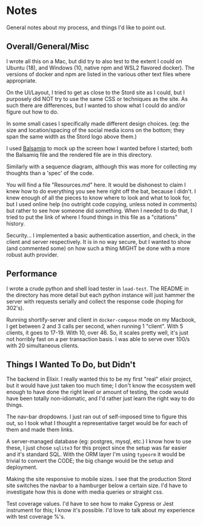 # Notes

General notes about my process, and things I'd like to point out.

## Overall/General/Misc

I wrote all this on a Mac, but did try to also test to the extent I could on Ubuntu (18),
and Windows (10, native npm and WSL2 flavored docker).  The versions of docker and npm are
listed in the various other text files where appropriate.

On the UI/Layout, I tried to get as close to the Stord site as I could, but I purposely
did NOT try to use the same CSS or techniques as the site.  As such there are differences,
but I wanted to show what I could do and/or figure out how to do.

In some small cases I specifically made different design choices. (eg: the size and
location/spacing of the social media icons on the bottom; they span the same width as the
Stord logo above them.)

I used [Balsamiq](https://balsamiq.com/) to mock up the screen how I wanted before I
started; both the Balsamiq file and the rendered file are in this directory.

Similarly with a sequence diagram, although this was more for collecting my thoughts than
a 'spec' of the code.

You will find a file "Resources.md" here.  It would be dishonest to claim I knew how to do
everything you see here right off the bat, because I didn't.  I knew enough of all the
pieces to know where to look and what to look for, but I used online help (no outright
code copying, unless noted in comments) but rather to see how someone did something.  When
I needed to do that, I tried to put the link of where I found things in this file as a
"citations" history.

Security... I implemented a basic authentication assertion, and check, in the client and
server respectively.  It is in no way secure, but I wanted to show (and commented some) on
how such a thing MIGHT be done with a more robust auth provider.

## Performance

I wrote a crude python and shell load tester in `load-test`.  The README in the directory
has more detail but each python instance will just hammer the server with requests
serially and collect the response code (hoping for 302's).

Running shortify-server and client in `docker-compose` mode on my Macbook, I get between 2
and 3 calls per second, when running 1 "client".  With 5 clients, it goes to 17-19.  With
10, over 46.  So, it scales pretty well, it's just not horribly fast on a per transaction
basis.  I was able to serve over 100/s with 20 simultaneous clients.


## Things I Wanted To Do, but Didn't

The backend in Elixir.  I really wanted this to be my first "real" elixir project, but it
would have just taken too much time; I don't know the ecosystem well enough to have done
the right level or amount of testing, the code would have been totally non-idiomatic, and
I'd rather just learn the right way to do things.

The nav-bar dropdowns.  I just ran out of  self-imposed time to figure this out, so I took
what I thought a representative target would be for each of them and made them links.

A server-managed database (eg: postgres, mysql, etc.)  I know how to use these, I just
chose `sqlite3` for this project since the setup was far easier and it's standard SQL.
With the ORM layer I'm using `typeorm` it would be trivial to convert the CODE; the big
change would be the setup and deployment.

Making the site responsive to mobile sizes.  I see that the production Stord site switches
the navbar to a hamburger below a certain size.  I'd have to investigate how this is done
with media queries or straight css.

Test coverage values.  I'd have to see how to make Cypress or Jest instrument for this; I
know it's possible. I'd love to talk about my experience with test coverage %'s.
